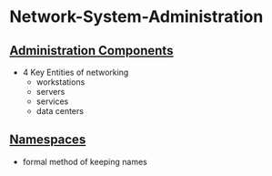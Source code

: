 # Network-System-Administration
## [Administration Components](AC.md)
- 4 Key Entities of networking
  - workstations
  - servers
  - services
  - data centers

## [Namespaces](N.md)
- formal method of keeping names
